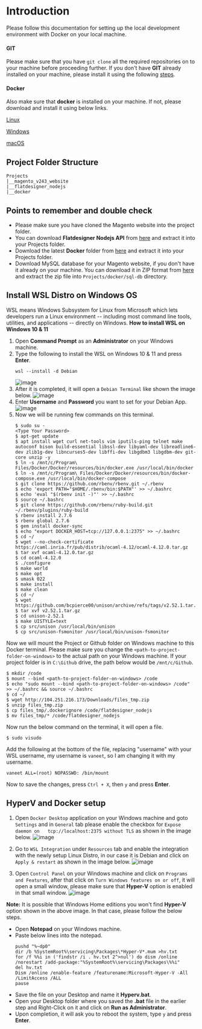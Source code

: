# Introduction
Please follow this documentation for setting up the local development environment with Docker on your local machine.

#### GIT
Please make sure that you have `git clone` all the required repositories on to your machine before proceeding further. If you don't have **GIT** already installed on your machine, please install it using the following [steps](https://git-scm.com/book/en/v2/Getting-Started-Installing-Git).

#### Docker
Also make sure that **docker** is installed on your machine. If not, please download and install it using below links.

[Linux](https://docs.docker.com/desktop/install/linux-install/)

[Windows](https://docs.docker.com/desktop/install/windows-install/)

[macOS](https://docs.docker.com/desktop/install/mac-install/)

## Project Folder Structure
```
Projects
|__magento_v243_website
|__flatdesigner_nodejs
|__docker
```
## Points to remember and double check
- Please make sure you have cloned the Magento website into the project folder.
- You can download **Flatdesigner Nodejs API** from [here](http://104.251.216.173/Downloads/flatdesigner_nodejs.tgz) and extract it into your Projects folder.
- Download the latest **Docker** folder from [here](http://104.251.216.173/Downloads/docker.zip) and extract it into your Projects folder.
- Download MySQL database for your Magento website, if you don't have it already on your machine. You can download it in ZIP format from [here](http://104.251.216.173/Downloads/db.zip) and extract the zip file into `Projects/docker/sql-db` directory.


## Install WSL Distro on Windows OS
WSL means Windows Subsystem for Linux from Microsoft which lets developers run a Linux environment -- including most command line tools, utilities, and applications -- directly on Windows.
**How to install WSL on Windows 10 & 11**
1. Open **Command Prompt** as an **Administrator** on your Windows machine.
2. Type the following to install the WSL on Windows 10 & 11 and press **Enter**.
   ```
   wsl --install -d Debian
   ```
   ![image](img/1.png)
3. After it is completed, it will open a `Debian Terminal` like shown the image below.
   ![image](img/2.png)
4. Enter **Username** and **Password** you want to set for your Debian App.
   ![image](img/3.png)
5. Now we will be running few commands on this terminal.
   ```
   $ sudo su -
   <Type Your Password>
   $ apt-get update
   $ apt install wget curl net-tools vim iputils-ping telnet make autoconf bison build-essential libssl-dev libyaml-dev libreadline6-dev zlib1g-dev libncurses5-dev libffi-dev libgdbm3 libgdbm-dev git-core unzip -y
   $ ln -s /mnt/c/Program\ Files/Docker/Docker/resources/bin/docker.exe /usr/local/bin/docker
   $ ln -s /mnt/c/Program\ Files/Docker/Docker/resources/bin/docker-compose.exe /usr/local/bin/docker-compose
   $ git clone https://github.com/rbenv/rbenv.git ~/.rbenv
   $ echo 'export PATH="$HOME/.rbenv/bin:$PATH"' >> ~/.bashrc
   $ echo 'eval "$(rbenv init -)"' >> ~/.bashrc
   $ source ~/.bashrc
   $ git clone https://github.com/rbenv/ruby-build.git ~/.rbenv/plugins/ruby-build
   $ rbenv install 2.7.6
   $ rbenv global 2.7.6
   $ gem install docker-sync
   $ echo "export DOCKER_HOST=tcp://127.0.0.1:2375" >> ~/.bashrc
   $ cd ~/
   $ wget --no-check-certificate https://caml.inria.fr/pub/distrib/ocaml-4.12/ocaml-4.12.0.tar.gz
   $ tar xvf ocaml-4.12.0.tar.gz
   $ cd ocaml-4.12.0
   $ ./configure
   $ make world
   $ make opt
   $ umask 022
   $ make install
   $ make clean
   $ cd ~/
   $ wget https://github.com/bcpierce00/unison/archive/refs/tags/v2.52.1.tar.gz
   $ tar xvf v2.52.1.tar.gz
   $ cd unison-2.52.1
   $ make UISTYLE=text
   $ cp src/unison /usr/local/bin/unison
   $ cp src/unison-fsmonitor /usr/local/bin/unison-fsmonitor
   ```
Now we will mount the Project or Github folder on Windows machine to this Docker terminal. Please make sure you change the `<path-to-project-folder-on-windows>` to the actual path on your Windows machine. If your project folder is in `C:\Github` drive, the path below would be `/mnt/c/Github`.
   ```
   $ mkdir /code
   $ mount --bind <path-to-project-folder-on-windows> /code
   $ echo "sudo mount --bind <path-to-project-folder-on-windows> /code" >> ~/.bashrc && source ~/.bashrc
   $ cd ~/
   $ wget http://104.251.216.173/Downloads/files_tmp.zip
   $ unzip files_tmp.zip
   $ cp files_tmp/.dockerignore /code/flatdesigner_nodejs
   $ mv files_tmp/* /code/flatdesigner_nodejs
   ```
Now run the below command on the terminal, it will open a file.
   ```
   $ sudo visudo
   ```
Add the following at the bottom of the file, replacing "username" with your WSL username, my username is `vaneet`, so I am changing it with my username.
   ```
   vaneet ALL=(root) NOPASSWD: /bin/mount
   ```
Now to save the changes, press `Ctrl + X`, then `y` and press **Enter**.

## HyperV and Docker setup
1. Open `Docker Desktop` application on your Windows machine and goto `Settings` and in `General` tab please enable the checkbox for `Expose daemon on   tcp://localhost:2375 without TLS` as shown in the image below.
   ![image](img/docker1.png)

2. Go to `WSL Integration` under `Resources` tab and enable the integration with the newly setup Linux Distro, in our case it is Debian and click on `Apply & restart` as shown in the image below.
   ![image](img/docker2.png)

3. Open `Control Panel` on your Windows machine and click on `Programs and Features`, after that click on `Turn Windows features on or off`, it will open a small window, please make sure that **Hyper-V** option is enabled in that small window.
   ![image](img/windows1.png)

**Note:** It is possible that Windows Home editions you won't find **Hyper-V** option shown in the above image. In that case, please follow the below steps.
- Open **Notepad** on your Windows machine.
- Paste below lines into the notepad.
  ```
  pushd "%~dp0"
  dir /b %SystemRoot%\servicing\Packages\*Hyper-V*.mum >hv.txt
  for /f %%i in ('findstr /i . hv.txt 2^>nul') do dism /online /norestart /add-package:"%SystemRoot%\servicing\Packages\%%i"
  del hv.txt
  Dism /online /enable-feature /featurename:Microsoft-Hyper-V -All /LimitAccess /ALL
  pause
  ```
- Save the file on your Desktop and name it **Hyperv.bat**.
- Open your Desktop folder where you saved the **.bat** file in the earlier step and Right-Click on it and click on **Run as Administrator**.
- Upon completion, it will ask you to reboot the system, type `y` and press **Enter**.